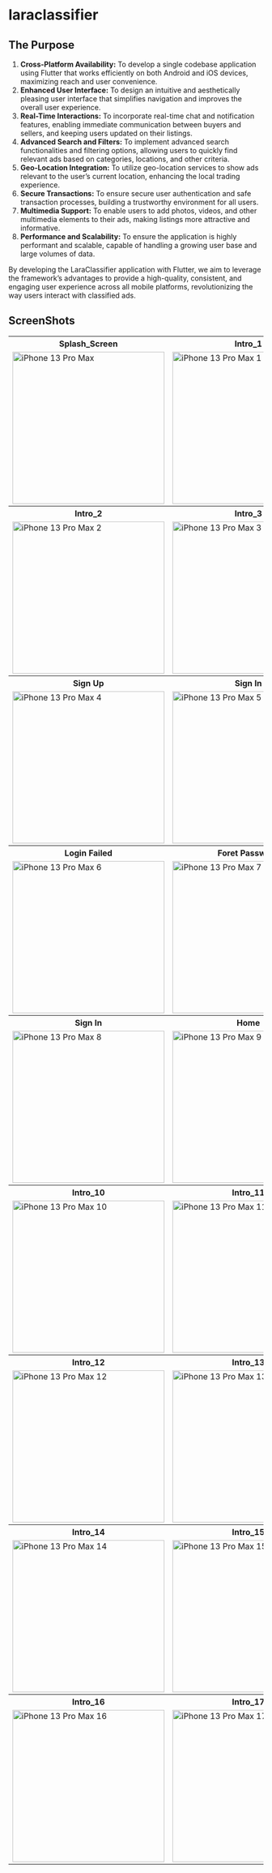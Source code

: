 # laraclassifier

## The Purpose

1. **Cross-Platform Availability:** To develop a single codebase application using Flutter that works efficiently on both Android and iOS devices, maximizing reach and user convenience.
2. **Enhanced User Interface:** To design an intuitive and aesthetically pleasing user interface that simplifies navigation and improves the overall user experience.
3. **Real-Time Interactions:** To incorporate real-time chat and notification features, enabling immediate communication between buyers and sellers, and keeping users updated on their listings.
4. **Advanced Search and Filters:** To implement advanced search functionalities and filtering options, allowing users to quickly find relevant ads based on categories, locations, and other criteria.
5. **Geo-Location Integration:** To utilize geo-location services to show ads relevant to the user’s current location, enhancing the local trading experience.
6. **Secure Transactions:** To ensure secure user authentication and safe transaction processes, building a trustworthy environment for all users.
7. **Multimedia Support:** To enable users to add photos, videos, and other multimedia elements to their ads, making listings more attractive and informative.
8. **Performance and Scalability:** To ensure the application is highly performant and scalable, capable of handling a growing user base and large volumes of data.

By developing the LaraClassifier application with Flutter, we aim to leverage the framework’s advantages to provide a high-quality, consistent, and engaging user experience across all mobile platforms, revolutionizing the way users interact with classified ads.

## ScreenShots

<table>
  <tr>
    <th>Splash_Screen</th>
    <th>Intro_1</th>
  </tr>
  <tr>
    <td><img src="https://github.com/user-attachments/assets/70168ae3-d46e-4889-884a-27a697dd9d9c" alt="iPhone 13 Pro Max" height="300"></td>
    <td><img src="https://github.com/user-attachments/assets/2fc0dae3-9388-428e-988f-bb70eb836165" alt="iPhone 13 Pro Max 1" height="300"></td>
  </tr>
  <tr>
    <th>Intro_2</th>
    <th>Intro_3</th>
  </tr>
  <tr>
    <td><img src="https://github.com/user-attachments/assets/4b58a0b0-243e-4cc5-8368-c0fe283e44ec" alt="iPhone 13 Pro Max 2" height="300"></td>
    <td><img src="https://github.com/user-attachments/assets/a335aaf0-23a5-4980-b200-3f548fb740b5" alt="iPhone 13 Pro Max 3" height="300"></td>
  </tr>
  <tr>
    <th>Sign Up</th>
    <th>Sign In</th>
  </tr>
  <tr>
    <td><img src="https://github.com/user-attachments/assets/f85f9b20-04ea-4783-b26c-36b975ca95aa" alt="iPhone 13 Pro Max 4" height="300"></td>
    <td><img src="https://github.com/user-attachments/assets/5cedfaa3-524d-47c8-b262-698257682b01" alt="iPhone 13 Pro Max 5" height="300"></td>
  </tr>
  <tr>
    <th>Login Failed</th>
    <th>Foret Password</th>
  </tr>
  <tr>
    <td><img src="https://github.com/user-attachments/assets/75613305-08f4-458b-8478-09abfc4a08ad" alt="iPhone 13 Pro Max 6" height="300"></td>
    <td><img src="https://github.com/user-attachments/assets/d5c7f1c7-5947-4436-b3c3-01a1fe069475" alt="iPhone 13 Pro Max 7" height="300"></td>
  </tr>
  <tr>
    <th>Sign In</th>
    <th>Home</th>
  </tr>
  <tr>
    <td><img src="https://github.com/user-attachments/assets/6675bd6e-a2bf-473c-bb98-9ee459f87353" alt="iPhone 13 Pro Max 8" height="300"></td>
    <td><img src="https://github.com/user-attachments/assets/816edc5a-5b6f-4be8-8aee-54addc8d77e8" alt="iPhone 13 Pro Max 9" height="300"></td>
  </tr>
  <tr>
    <th>Intro_10</th>
    <th>Intro_11</th>
  </tr>
  <tr>
    <td><img src="https://github.com/user-attachments/assets/92543e24-bd0a-4975-85c4-826ab547e55b" alt="iPhone 13 Pro Max 10" height="300"></td>
    <td><img src="https://github.com/user-attachments/assets/e6c00240-974e-4d57-b843-185e9a38be98" alt="iPhone 13 Pro Max 11" height="300"></td>
  </tr>
  <tr>
    <th>Intro_12</th>
    <th>Intro_13</th>
  </tr>
  <tr>
    <td><img src="https://github.com/user-attachments/assets/18fa8b1d-d72a-4727-ba88-693782a54fcd" alt="iPhone 13 Pro Max 12" height="300"></td>
    <td><img src="https://github.com/user-attachments/assets/6a0e65ad-be53-4f28-8caf-2e3fbf9b9e06" alt="iPhone 13 Pro Max 13" height="300"></td>
  </tr>
  <tr>
    <th>Intro_14</th>
    <th>Intro_15</th>
  </tr>
  <tr>
    <td><img src="https://github.com/user-attachments/assets/ea639542-54b3-4911-8e94-e3d6e61cc07c" alt="iPhone 13 Pro Max 14" height="300"></td>
    <td><img src="https://github.com/user-attachments/assets/752e4ae8-993e-4e8a-b885-864e4799c8d5" alt="iPhone 13 Pro Max 15" height="300"></td>
  </tr>
  <tr>
    <th>Intro_16</th>
    <th>Intro_17</th>
  </tr>
  <tr>
    <td><img src="https://github.com/user-attachments/assets/e1b3c81b-0070-4653-832e-1c2baa7dd6dc" alt="iPhone 13 Pro Max 16" height="300"></td>
    <td><img src="https://github.com/user-attachments/assets/8c5f6a5f-1bf0-4b5e-aba8-ac3ad628ff4b" alt="iPhone 13 Pro Max 17" height="300"></td>
  </tr>
</table>

















